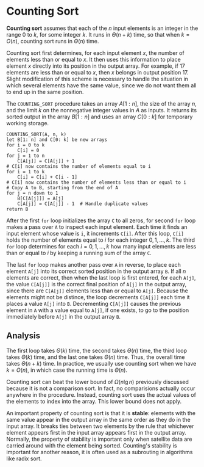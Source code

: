 # Counting Sort

**Counting sort** assumes that each of the $n$ input elements is an integer in the range $0$ to $k$, for some integer $k$. It runs in $\Theta(n + k)$ time, so that when $k = O(n)$, counting sort runs in $\Theta(n)$ time.

Counting sort first determines, for each input element $x$, the number of elements less than or equal to $x$. It then uses this information to place element $x$ directly into its position in the output array. For example, if $17$ elements are less than or equal to $x$, then $x$ belongs in output position $17$. Slight modification of this scheme is necessary to handle the situation in which several elements have the same value, since we do not want them all to end up in the same position.

The `COUNTING_SORT` procedure takes an array $A[1: n]$, the size of the array $n$, and the limit $k$ on the nonnegative integer values in $A$ as inputs. It returns its sorted output in the array $B[1: n]$ and uses an array $C[0: k]$ for temporary working storage.

```shell
COUNTING_SORT(A, n, k)
let B[1: n] and C[0: k] be new arrays
for i = 0 to k
    C[i] = 0
for j = 1 to n
    C[A[j]] = C[A[j]] + 1
# C[i] now contains the number of elements equal to i
for i = 1 to k
    C[i] = C[i] + C[i - 1]
# C[i] now contains the number of elements less than or equal to i
# Copy A to B, starting from the end of A
for j = n down to 1
    B[C[A[j]]] = A[j]
    C[A[j]] = C[A[j]] - 1  # Handle duplicate values
return B
```

After the first `for` loop initializes the array `C` to all zeros, for second `for` loop makes a pass over `A` to inspect each input element. Each time it finds an input element whose value is `i`, it increments `C[i]`. After this loop, `C[i]` holds the number of elements equal to $i$ for each integer $0, 1, ..., k$. The third `for` loop determines for each $i = 0, 1, ..., k$ how many input elements are less than or equal to $i$ by keeping a running sum of the array `C`.

The last `for` loop makes another pass over `A` in reverse, to place each element `A[j]` into its correct sorted position in the output array `B`. If all $n$ elements are correct, then when the last loop is first entered, for each `A[j]`, the value `C[A[j]]` is the correct final position of `A[j]` in the output array, since there are `C[A[j]]` elements less than or equal to `A[j]`. Because the elements might not be distince, the loop decrements `C[A[j]]` each time it places a value `A[j]` into `B`. Decrementing `C[A[j]]` causes the previous element in `A` with a value equal to `A[j]`, if one exists, to go to the position immediately before `A[j]` in the output array `B`.

## Analysis

The first loop takes $\Theta(k)$ time, the second takes $\Theta(n)$ time, the third loop takes $\Theta(k)$ time, and the last one takes $\Theta(n)$ time. Thus, the overall time takes $\Theta(n + k)$ time. In practice, we usually use counting sort when we have $k = O(n)$, in which case the running time is $\Theta(n)$.

Counting sort can beat the lower bound of $\Omega(n \lg n)$ previously discussed because it is not a comparison sort. In fact, no comparisions actually occur anywhere in the procedure. Instead, counting sort uses the actual values of the elements to index into the array. This lower bound does not apply.

An important property of counting sort is that it is **stable**: elements with the same value appear in the output array in the same order as they do in the input array. It breaks ties between two elements by the rule that whichever element appears first in the input array appears first in the output array. Normally, the property of stability is important only when satellite data are carried around with the element being sorted. Counting's stability is important for another reason, it is often used as a subrouting in algorithms like radix sort.